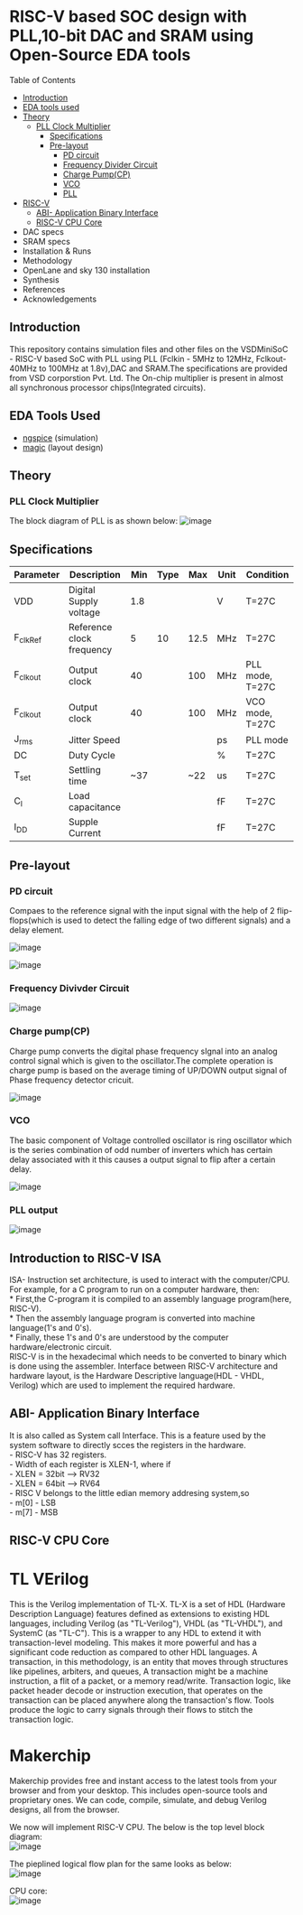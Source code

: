 # RISC-V based SOC design with PLL,10-bit DAC and SRAM using Open-Source EDA tools #
Table of Contents
* [Introduction](https://github.com/krishnaachyuth/miniSoC/blob/main/README.md#Introduction)
* [EDA tools used](https://github.com/krishnaachyuth/miniSoC/blob/main/README.md#-EDA-Tools-Used-)
* [Theory](https://github.com/krishnaachyuth/miniSoC/blob/main/README.md#Theory)
  * [PLL Clock Multiplier](https://github.com/krishnaachyuth/miniSoC/blob/main/README.md#-PLL-Clock-Multiplier-)
      * [Specifications](https://github.com/krishnaachyuth/miniSoC/blob/main/README.md#Specifications)
      * [Pre-layout](https://github.com/krishnaachyuth/miniSoC/blob/main/README.md#Pre-layout)
        * [PD circuit](https://github.com/krishnaachyuth/miniSoC/blob/main/README.md#PD-circuit)
        * [Frequency Divider Circuit](https://github.com/krishnaachyuth/miniSoC/blob/main/README.md#Frequency-Divider-Circuit)
        * [Charge Pump(CP)](https://github.com/krishnaachyuth/miniSoC/blob/main/README.md#Charge-Pump(CP))
        * [VCO](https://github.com/krishnaachyuth/miniSoC/blob/main/README.md#VCO)
        * [PLL](https://github.com/krishnaachyuth/miniSoC/blob/main/README.md#PLL)
* [RISC-V](https://github.com/krishnaachyuth/miniSoC/blob/main/README.md#Introduction-to-RISC-V-ISA)
     * [ABI- Application Binary Interface](https://github.com/krishnaachyuth/miniSoC/blob/main/README.md#ABI--Application-Binary-Interface)
     * [RISC-V CPU Core](https://github.com/krishnaachyuth/miniSoC/blob/main/README.md#RISC--V-CPU-Core)
* DAC specs
* SRAM specs
* Installation & Runs
* Methodology
* OpenLane and sky 130 installation
* Synthesis
* References
* Acknowledgements


<h2>Introduction</h2>
This repository contains simulation files and other files on the VSDMiniSoC - RISC-V based SoC with PLL using PLL (Fclkin - 5MHz to 12MHz, Fclkout-40MHz to 100MHz at 1.8v),DAC and SRAM.The specifications are provided from VSD corporstion Pvt. Ltd. The On-chip multiplier is present in almost all synchronous processor chips(Integrated circuits).


<h2> EDA Tools Used </h2>

* [ngspice](http://ngspice.sourceforge.net/download.html) (simulation) <br>
* [magic](http://opencircuitdesign.com/magic/) (layout design) 

<h2>Theory</h2>
<h3> PLL Clock Multiplier </h3>

The block diagram of PLL is as shown below:
![image](https://user-images.githubusercontent.com/34981932/154804826-e733c9ab-6d25-432b-8567-2bdc9578a729.png)

<h2>Specifications</h2>


Parameter     | Description   | Min   | Type | Max | Unit | Condition |
------------- | ------------- |-------|------|-----|------|-----------|
VDD           | Digital Supply voltage | 1.8 |     |    |  V | T=27C |
F<sub>clkRef</sub>      | Reference clock frequency | 5 | 10 | 12.5 | MHz | T=27C |
F<sub>clkout</sub>      | Output clock | 40 |  | 100 | MHz | PLL mode, T=27C |
F<sub>clkout</sub>      | Output clock | 40 |  | 100 | MHz | VCO mode, T=27C |
J<sub>rms</sub>      | Jitter Speed |  |  |  | ps | PLL mode |
DC   | Duty Cycle |  |  |  | % | T=27C |
T<sub>set</sub>      |Settling time | ~37 |  | ~22 | us | T=27C |
C<sub>l</sub>      | Load capacitance |  |  |  | fF | T=27C |
I<sub>DD</sub>      | Supple Current |  |  |  | fF | T=27C |


<h2>Pre-layout</h2>
<h3>PD circuit</h3>
Compaes to the reference signal with the input signal with the help of 2 flip-flops(which is used to detect the falling edge of two different signals) and a delay element. 

![image](https://user-images.githubusercontent.com/34981932/154810086-dc5368fb-7de7-4fe2-918e-79b816e21c8d.png)

![image](https://user-images.githubusercontent.com/34981932/154814324-b84dca75-4fd4-4f84-ae44-a62f9b9e8281.png)

<h3>Frequency Divivder Circuit</h3>

![image](https://user-images.githubusercontent.com/34981932/154814267-f727b248-4b22-4224-a3b7-f87a06df32ab.png)

<h3>Charge pump(CP)</h3>
Charge pump converts the digital phase frequency sIgnal into an analog control signal which is given to the oscillator.The complete operation is charge pump is based on the average timing of UP/DOWN output signal of Phase frequency detector cricuit.

![image](https://user-images.githubusercontent.com/34981932/154812737-c8130daf-5a0b-40d8-a67a-e94566d9a11d.png)

<h3>VCO</h3>
The basic component of Voltage controlled oscillator is ring oscillator which is the series combination of odd number of inverters which has certain delay associated with it this causes a output signal to flip after a certain delay. 

![image](https://user-images.githubusercontent.com/34981932/154814510-958417e1-1f68-4da1-8fa8-d874cb28bf41.png)

<h3>PLL output</h3>

![image](https://user-images.githubusercontent.com/34981932/154814200-96752e02-879c-42a6-ad08-0a72c7749688.png)

<h2> Introduction to RISC-V ISA </h2>
ISA- Instruction set architecture, is used to interact with the computer/CPU. For example, for a C program to run on a computer hardware, then:<br>
 * First,the C-program it is compiled to an assembly language program(here, RISC-V).<br>
 * Then the assembly language program is converted into machine language(1's and 0's).<br>
 * Finally, these 1's and 0's are understood by the computer hardware/electronic circuit.<br>
RISC-V is in the hexadecimal which needs to be converted to binary which is done using the assembler. Interface between RISC-V architecture and hardware layout, is the Hardware Descriptive language(HDL - VHDL, Verilog) which are used to implement the required hardware.<br> 

<h2> ABI- Application Binary Interface </h2>
It is also called as System call Interface. This is a feature used by the system software to directly scces the registers in the hardware.<br>
 - RISC-V has 32 registers.<br>
 - Width of each register is XLEN-1, where if<br>
     - XLEN = 32bit --> RV32<br>
     - XLEN = 64bit --> RV64<br>
- RISC V belongs to the little edian memory addresing system,so<br>
     - m[0] - LSB<br>
     - m[7] - MSB<br>

<h2> RISC-V CPU Core </h2>
<h1> TL VErilog </h1>
This is the Verilog implementation of TL-X. TL-X is a set of HDL (Hardware Description Language) features defined as extensions to existing HDL languages, including Verilog (as "TL-Verilog"), VHDL (as "TL-VHDL"), and SystemC (as "TL-C"). This is a wrapper to any HDL to extend it with transaction-level modeling. This makes it more powerful and has a significant code reduction as compared to other HDL languages. A transaction, in this methodology, is an entity that moves through structures like pipelines, arbiters, and queues, A transaction might be a machine instruction, a flit of a packet, or a memory read/write. Transaction logic, like packet header decode or instruction execution, that operates on the transaction can be placed anywhere along the transaction's flow. Tools produce the logic to carry signals through their flows to stitch the transaction logic.

<h1> Makerchip </h1>
Makerchip provides free and instant access to the latest tools from your browser and from your desktop. This includes open-source tools and proprietary ones. We can code, compile, simulate, and debug Verilog designs, all from the browser.<br>


We now will implement RISC-V CPU. The below is the top level block diagram:<br>
![image](https://user-images.githubusercontent.com/34981932/159123149-57d1af6f-a833-49c1-afd6-dd3b8725f3cf.png)<br>


The pieplined logical flow plan for the same looks as below:<br>
![image](https://user-images.githubusercontent.com/34981932/159123203-9c420460-32a9-49b4-9a76-aef19b586b5a.png)<br>


CPU core:<br>
![image](https://user-images.githubusercontent.com/34981932/159123530-aee4bfe3-5e33-4be6-a5d1-76b8afa73fb6.png)
 











  




